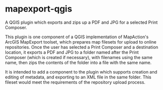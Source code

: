 # mapexport-qgis
A QGIS plugin which exports and zips up a PDF and JPG for a selected Print Composer.

This plugin is one component of a QGIS implementation of MapAction's ArcGIS MapExport toolset, which prepares map filesets for upload to online repositories. Once the user has selected a Print Composer and a destination location, it exports a PDF and JPG to a folder named after the Print Composer (which is created if necessary), with filenames using the same name, then zips the contents of the folder into a file with the same name.

It is intended to add a component to the plugin which supports creation and editing of metadata, and exporting to an XML file in the same folder. This fileset would meet the requirements of the repository upload process.
